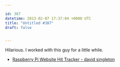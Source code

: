```yaml
---

id: 387
datetime: 2013-02-07 17:37:04 +0000 UTC
title: "Untitled #387"
draft: false


---
```


Hilarious. I worked with this guy for a little while. 

 
 * [Raspberry Pi Website Hit Tracker - david singleton](http://blog.davidsingleton.org/raspberry-pi-website-hit-tracker/)


